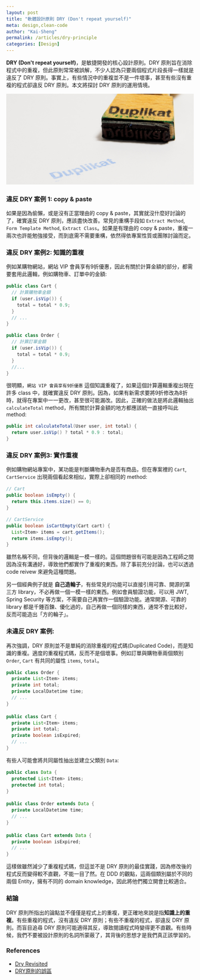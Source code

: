 ```yaml
---
layout: post
title: "軟體設計原則 DRY (Don't repeat yourself)"
meta: design,clean-code
author: "Kai-Sheng"
permalink: /articles/dry-principle
categories: [Design]
--- 
```


**DRY (Don't repeat yourself)**，是敏捷開發的核心設計原則。DRY 原則旨在消除程式中的重複，但此原則常常被誤解，不少人認為只要兩個程式片段長得一樣就是違反了 DRY 原則。事實上，有些情況中的重複並不是一件壞事，甚至有些沒有重複的程式卻違反 DRY 原則。本文將探討 DRY 原則的運用情境。
 

![dry-principle](/assets/image/dry-principle.png)


### **違反 DRY 案例 1: copy & paste**

如果是因為偷懶，或是沒有正當理由的 copy & paste，其實就沒什麼好討論的了，確實違反 DRY 原則，應該盡快改善。常見的重構手段如 `Extract Method`, `Form Template Method`, `Extract Class`。如果是有理由的 copy & paste，重複一兩次也許能勉強接受，而到底需不需要重構，依然得依專案性質或團隊討論而定。

### **違反 DRY 案例2: 知識的重複**

例如某購物網站，網站 VIP 會員享有9折優惠，因此有關於計算金額的部分，都需要套用此邏輯，例如購物車、訂單中的金額:

```java
public class Cart {
  // 計算購物車金額
  if (user.isVip()) {
    total = total * 0.9;
  }
  // ...
}
```
 
```java
public class Order {
  // 計算訂單金額
  if (user.isVip()) {
    total = total * 0.9;
  } 
  //...
}
```

很明顯，`網站 VIP 會員享有9折優惠` 這個知識重複了，如果這個計算邏輯重複出現在許多 class 中，就確實違反 DRY 原則。因為，如果有新需求要將9折修改為8折時，就得在專案中一一更改，甚至很可能漏改。因此，正確的做法是將此邏輯抽出 `calculateTotal` method，所有關於計算金額的地方都應該統一直接呼叫此 method:

```java
public int calculateTotal(User user, int total) {
  return user.isVip() ? total * 0.9 : total;
}
```

### **違反 DRY 案例3: 實作重複**

例如購物網站專案中，某功能是判斷購物車內是否有商品，但在專案裡的 `Cart`, `CartService` 出現兩個看起來相似，實際上卻相同的 method:

```java
// Cart
public boolean isEmpty() {
  return this.items.size() == 0;
}
```

```java
// CartService
public boolean isCartEmpty(Cart cart) {
  List<Item> items = cart.getItems();
  return items.isEmpty();
}
```

雖然名稱不同，但背後的邏輯是一模一樣的。這個問題很有可能是因為工程師之間因為沒有溝通好，導致他們都實作了重複的東西。除了事前充分討論，也可以透過 code reivew 來避免這種問題。

另一個經典例子就是 **自己造輪子**，有些常見的功能可以直接引用可靠、開源的第三方 library，不必再做一個一模一樣的東西。例如會員驗證功能，可以用 JWT, Spring Security 等方案，不需要自己再實作一個驗證功能。通常開源、可靠的 library 都是千錘百鍊、優化過的，自己再做一個同樣的東西，通常不會比較好，反而可能造出「方的輪子」。
 
### **未違反 DRY 案例:**

再次強調，DRY 原則並不是單純的消除重複的程式碼(Duplicated Code)，而是知識的重複。適度的重複程式碼，反而不是個壞事。例如訂單與購物車兩個類別 `Order`, `Cart` 有共同的屬性 `items`, `total`。
```java
public class Order {
  private List<Item> items;
  private int total;
  private LocalDatetime time;
  // ...
}

public class Cart {
  private List<Item> items;
  private int total;
  private boolean isExpired;
  // ...
}
```
有些人可能會將共同屬性抽出並建立父類別 `Data`:


```java
public class Data {  
  protected List<Item> items;
  protected int total;
}

public class Order extends Data {  
  private LocalDatetime time;
  // ...
}

public class Cart extends Data {  
  private boolean isExpired;
  // ...
}
```

這樣做雖然減少了重複程式碼，但這並不是 DRY 原則的最佳實踐，因為修改後的程式反而變得較不直觀，不能一目了然。在 DDD 的觀點，這兩個類別屬於不同的兩個 Entity，擁有不同的 domain knowledge，因此將他們獨立開會比較適合。

### **結論**
DRY 原則所指出的論點並不僅僅是程式上的重複，更正確地來說是指**知識上的重複**。有些重複的程式，沒有違反 DRY 原則；有些不重複的程式，卻違反 DRY 原則。而盲目追尋 DRY 原則可能適得其反，導致閱讀程式時變得更不直觀。有些時候，我們不要被設計原則的名詞所蒙蔽了，其背後的思想才是我們真正該學習的。

### **References** 
- [Dry Revisited](https://enterprisecraftsmanship.com/posts/dry-revisited/)
- [DRY原則的誤區](http://www.yinwang.org/blog-cn/2015/06/14/dry-principle)
